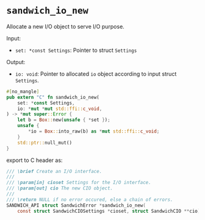 # `sandwich_io_new`

Allocate a new I/O object to serve I/O purpose.

Input:

- `set: *const Settings`: Pointer to struct `Settings`

Output:

- `io: void`: Pointer to allocated `io` object according to input struct `Settings`.

```rust
#[no_mangle]
pub extern "C" fn sandwich_io_new(
    set: *const Settings,
    io: *mut *mut std::ffi::c_void,
) -> *mut super::Error {
    let b = Box::new(unsafe { *set });
    unsafe {
        *io = Box::into_raw(b) as *mut std::ffi::c_void;
    }
    std::ptr::null_mut()
}
```

export to C header as:

```c
/// \brief Create an I/O interface.
///
/// \param[in] cioset Settings for the I/O interface.
/// \param[out] cio The new CIO object.
///
/// \return NULL if no error occured, else a chain of errors.
SANDWICH_API struct SandwichError *sandwich_io_new(
    const struct SandwichCIOSettings *cioset, struct SandwichCIO **cio);
```
